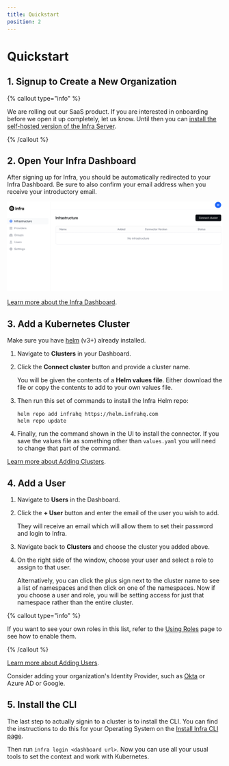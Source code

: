 ```yaml
---
title: Quickstart
position: 2
---
```


# Quickstart

## 1. Signup to Create a New Organization

{% callout type="info" %}

We are rolling out our SaaS product. If you are interested in onboarding before we open it up completely, let us know. Until then you can [install the self-hosted version of the Infra Server](../reference/selfhosted.md).

{% /callout %}

## 2. Open Your Infra Dashboard

After signing up for Infra, you should be automatically redirected to your Infra Dashboard. Be sure to also confirm your email address when you receive your introductory email.

![Open your Dashboard](../images/quickstart-opendashboard.png)

[Learn more about the Infra Dashboard](../using/dashboard.md).

## 3. Add a Kubernetes Cluster

Make sure you have [helm](https://helm.sh/docs/intro/install/) (v3+) already installed.

1. Navigate to **Clusters** in your Dashboard.
2. Click the **Connect cluster** button and provide a cluster name.

   You will be given the contents of a **Helm values file**. Either download the file or copy the contents to add to your own values file.

3. Then run this set of commands to install the Infra Helm repo:

   ```
   helm repo add infrahq https://helm.infrahq.com
   helm repo update
   ```

4. Finally, run the command shown in the UI to install the connector. If you save the values file as something other than `values.yaml` you will need to change that part of the command.

[Learn more about Adding Clusters](../manage/connectors/kubernetes.md).

## 4. Add a User

1. Navigate to **Users** in the Dashboard.
2. Click the **+ User** button and enter the email of the user you wish to add.

   They will receive an email which will allow them to set their password and login to Infra.

3. Navigate back to **Clusters** and choose the cluster you added above.
4. On the right side of the window, choose your user and select a role to assign to that user.

   Alternatively, you can click the plus sign next to the cluster name to see a list of namespaces and then click on one of the namespaces. Now if you choose a user and role, you will be setting access for just that namespace rather than the entire cluster.

{% callout type="info" %}

If you want to see your own roles in this list, refer to the [Using Roles](../manage/roles.md) page to see how to enable them.

{% /callout %}

[Learn more about Adding Users](../manage/users.md).

Consider adding your organization's Identity Provider, such as [Okta](../manage/idp/okta) or Azure AD or Google.

## 5. Install the CLI

The last step to actually signin to a cluster is to install the CLI. You can find the instructions to do this for your Operating System on the [Install Infra CLI page](install-infra-cli.md).

Then run `infra login <dashboard url>`. Now you can use all your usual tools to set the context and work with Kubernetes.

